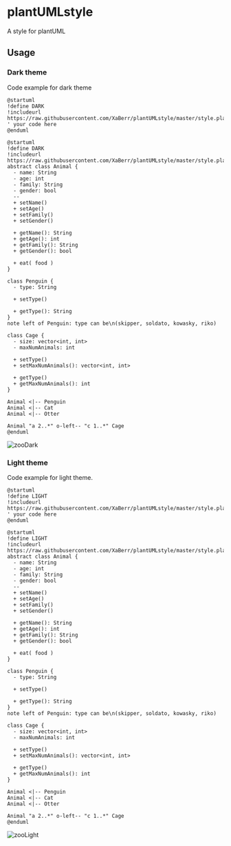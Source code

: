 # plantUMLstyle
A style for plantUML

## Usage

### Dark theme
Code example for dark theme
```
@startuml
!define DARK
!includeurl https://raw.githubusercontent.com/XaBerr/plantUMLstyle/master/style.plantuml
' your code here
@enduml
```

```plantuml
@startuml
!define DARK
!includeurl https://raw.githubusercontent.com/XaBerr/plantUMLstyle/master/style.plantuml
abstract class Animal {
  - name: String
  - age: int
  - family: String
  - gender: bool
  --
  + setName()
  + setAge()
  + setFamily()
  + setGender()

  + getName(): String
  + getAge(): int
  + getFamily(): String
  + getGender(): bool

  + eat( food )
}

class Penguin {
  - type: String
  
  + setType()

  + getType(): String
}
note left of Penguin: type can be\n(skipper, soldato, kowasky, riko)

class Cage {
  - size: vector<int, int>
  - maxNumAnimals: int
  
  + setType()
  + setMaxNumAnimals(): vector<int, int>
  
  + getType()
  + getMaxNumAnimals(): int
}

Animal <|-- Penguin
Animal <|-- Cat
Animal <|-- Otter

Animal "a 2..*" o-left-- "c 1..*" Cage
@enduml
```
![zooDark](https://user-images.githubusercontent.com/16030020/76464158-16d5ea80-63e5-11ea-9d14-1e413b408d42.png)

### Light theme
Code example for light theme.
```
@startuml
!define LIGHT
!includeurl https://raw.githubusercontent.com/XaBerr/plantUMLstyle/master/style.plantuml
' your code here
@enduml
```

```plantuml
@startuml
!define LIGHT
!includeurl https://raw.githubusercontent.com/XaBerr/plantUMLstyle/master/style.plantuml
abstract class Animal {
  - name: String
  - age: int
  - family: String
  - gender: bool
  --
  + setName()
  + setAge()
  + setFamily()
  + setGender()

  + getName(): String
  + getAge(): int
  + getFamily(): String
  + getGender(): bool

  + eat( food )
}

class Penguin {
  - type: String
  
  + setType()

  + getType(): String
}
note left of Penguin: type can be\n(skipper, soldato, kowasky, riko)

class Cage {
  - size: vector<int, int>
  - maxNumAnimals: int
  
  + setType()
  + setMaxNumAnimals(): vector<int, int>
  
  + getType()
  + getMaxNumAnimals(): int
}

Animal <|-- Penguin
Animal <|-- Cat
Animal <|-- Otter

Animal "a 2..*" o-left-- "c 1..*" Cage
@enduml
```

![zooLight](https://user-images.githubusercontent.com/16030020/76464098-fc9c0c80-63e4-11ea-80a4-b75e789820ef.png)
